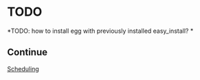 # TODO
*TODO: how to install egg with previously installed easy_install? *

## Continue
[Scheduling](/InstallWizard/Linux/NoRoot/Py2.6/FlexGet/Scheduling)